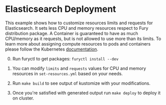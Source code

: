 # Elasticsearch Deployment

This example shows how to customize resources limits and requests for
Elasticsearch. It sets less CPU and memory resources respect to Fury
distribution package. A Container is guaranteed to have as much CPU/memory as it
requests, but is not allowed to use more than its limits. To learn more about
assigning compute resources to pods and containers please follow the Kubernetes
[documentation](https://kubernetes.io/docs/concepts/configuration/manage-compute-resources-container/).

0. Run furyctl to get packages: `furyctl install --dev`

1. You can modify `limits` and `requests` values for CPU and memory resources in `set-resources.yml` based on your needs.

2. Run `make build` to see output of kustomize with your modifications.

3. Once you're satisfied with generated output run `make deploy` to deploy it on cluster.
